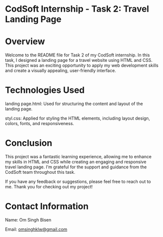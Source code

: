 # CodSoft Internship - Task 2: Travel Landing Page
# Overview
Welcome to the README file for Task 2 of my CodSoft internship. In this task, I designed a landing page for a travel website using HTML and CSS. This project was an exciting opportunity to apply my web development skills and create a visually appealing, user-friendly interface.


# Technologies Used
landing page.html: Used for structuring the content and layout of the landing page.

styl.css: Applied for styling the HTML elements, including layout design, colors, fonts, and responsiveness.



# Conclusion
This project was a fantastic learning experience, allowing me to enhance my skills in HTML and CSS while creating an engaging and responsive travel landing page. I'm grateful for the support and guidance from the CodSoft team throughout this task.

If you have any feedback or suggestions, please feel free to reach out to me. Thank you for checking out my project!

# Contact Information
Name: Om Singh Bisen

Email: omsinghklw@gmail.com
